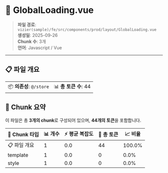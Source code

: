 # 📄 GlobalLoading.vue

> **파일 경로**: `vizier(sample)/fe/src/components/prod/layout/GlobalLoading.vue`  
> **생성일**: 2025-09-26  
> **Chunk 수**: 3개  
> **언어**: Javascript / Vue
---





## 📋 파일 개요

| | |
|--|--|
| 📦 **의존성**: `@/store` | 📊 **총 토큰 수**: 44 |






## 🧩 Chunk 요약

이 파일은 총 **3개의 chunk**로 구성되어 있으며, **44개의 토큰**을 포함합니다.

| 🧩 Chunk 타입 | 📊 개수 | ⚡ 평균 복잡도 | 📝 총 토큰 | 📈 비율 |
|---------------|--------|-------------|----------|--------|
| 📋 파일 개요 | 1 | 0.0 | 44 | 100.0% |
| template | 1 | 0.0 | 0 | 0.0% |
| style | 1 | 0.0 | 0 | 0.0% |

